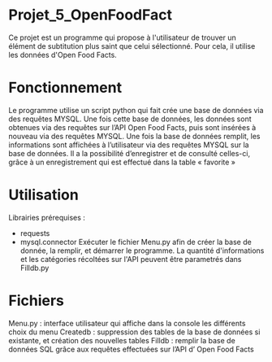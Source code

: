# Projet_5_OpenFoodFact
Ce projet est un programme qui propose à l'utilisateur de trouver un élément de subtitution plus saint que celui sélectionné.
Pour cela, il utilise les données d'Open Food Facts.

# Fonctionnement
Le programme utilise un script python qui fait crée une base de données via des requêtes
MYSQL.
Une fois cette base de données, les données sont obtenues via des requêtes sur l’API Open
Food Facts, puis sont insérées à nouveau via des requêtes MYSQL.
Une fois la base de données remplit, les informations sont affichées à l’utilisateur via des
requêtes MYSQL sur la base de données.
Il a la possibilité d’enregistrer et de consulté celles-ci, grâce à un enregistrement qui est
effectué dans la table « favorite »

# Utilisation
Librairies prérequises : 
- requests
- mysql.connector
Exécuter le fichier Menu.py afin de créer la base de donnée, la remplir, et démarrer le programme.
La quantité d'informations et les catégories récoltées sur l'API peuvent être parametrés dans Filldb.py

# Fichiers 
Menu.py : interface utilisateur qui affiche dans la console les différents choix du menu
Createdb : suppression des tables de la base de données si existante, et création des nouvelles
tables
Filldb : remplir la base de données SQL grâce aux requêtes effectuées sur l’API d’ Open
Food Facts
